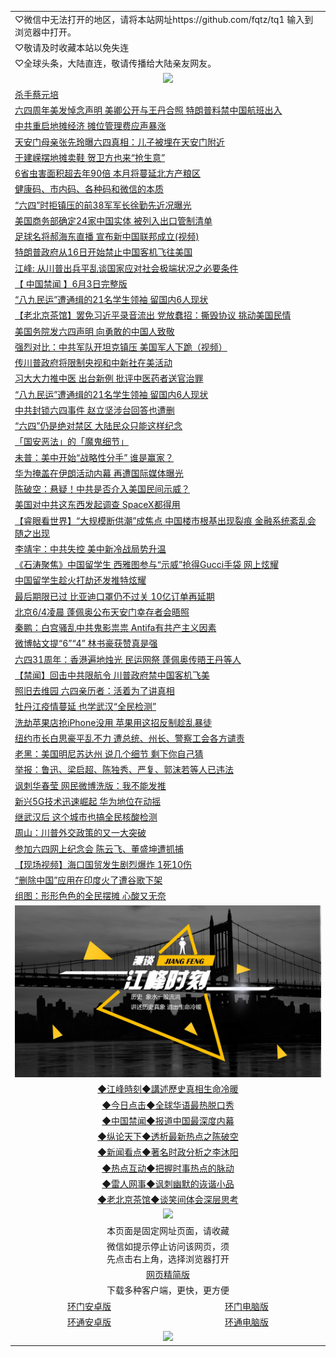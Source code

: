  <table>
 
<tr>
<td colspan="2" align=left>
♡微信中无法打开的地区，请将本站网址https://github.com/fqtz/tq1 输入到浏览器中打开。 
 </td>
</tr>
 <tr>
 <td colspan="2" align=left>
♡敬请及时收藏本站以免失连
 </td>
   <tr>
<td colspan="2" align=left>
♡全球头条，大陆直连，敬请传播给大陆亲友网友。
 </td>
</tr>


<tr>
    <td colspan="2" align=center><img src="https://cdn.jsdelivr.net/gh/gyoupiodf/im1/%E7%BD%91%E9%97%A8%E6%96%B0%E9%97%BB1.jpg"></td>
 </tr>
<tr><td colspan="2" align="left"><a href="https://qeb.xfthy.casa/?name=c1179995&key=xcyufvbtjvhwwrpc&from=gy2">杀手蔡元培</a></td></tr>
<tr><td colspan="2" align="left"><a href="https://qeb.xfthy.casa/?name=c1179984&key=xcyufvbtjvhwwrpc&from=gy2">六四周年美发悼念声明 美卿公开与王丹合照 特朗普料禁中国航班出入</a></td></tr>
<tr><td colspan="2" align="left"><a href="https://qeb.xfthy.casa/?name=c1179945&key=xcyufvbtjvhwwrpc&from=gy2">中共重启地摊经济 摊位管理费应声暴涨</a></td></tr>
<tr><td colspan="2" align="left"><a href="https://qeb.xfthy.casa/?name=c1179993&key=xcyufvbtjvhwwrpc&from=gy2">天安门母亲张先玲曝六四真相：儿子被埋在天安门附近</a></td></tr>
<tr><td colspan="2" align="left"><a href="https://qeb.xfthy.casa/?name=c1179918&key=xcyufvbtjvhwwrpc&from=gy2">于建嵘摆地摊卖鞋 贺卫方也来“抢生意”</a></td></tr>
<tr><td colspan="2" align="left"><a href="https://qeb.xfthy.casa/?name=c1179946&key=xcyufvbtjvhwwrpc&from=gy2">6省虫害面积超去年90倍 本月将蔓延北方产粮区</a></td></tr>
<tr><td colspan="2" align="left"><a href="https://qeb.xfthy.casa/?name=c1179983&key=xcyufvbtjvhwwrpc&from=gy2">健康码、市内码、各种码和微信的本质</a></td></tr>
<tr><td colspan="2" align="left"><a href="https://qeb.xfthy.casa/?name=c1180078&key=xcyufvbtjvhwwrpc&from=gy2">“六四”时拒镇压的前38军军长徐勤先近况曝光</a></td></tr>
<tr><td colspan="2" align="left"><a href="https://qeb.xfthy.casa/?name=c1179987&key=xcyufvbtjvhwwrpc&from=gy2">美国商务部确定24家中国实体  被列入出口管制清单</a></td></tr>
<tr><td colspan="2" align="left"><a href="https://qeb.xfthy.casa/?name=c1180105&key=xcyufvbtjvhwwrpc&from=gy2">足球名将郝海东直播 宣布新中国联邦成立(视频)</a></td></tr>
<tr><td colspan="2" align="left"><a href="https://qeb.xfthy.casa/?name=c1179914&key=xcyufvbtjvhwwrpc&from=gy2">特朗普政府从16日开始禁止中国客机飞往美国</a></td></tr>
<tr><td colspan="2" align="left"><a href="https://qeb.xfthy.casa/?name=c1179979&key=xcyufvbtjvhwwrpc&from=gy2">江峰: 从川普出兵平乱谈国家应对社会极端状况之必要条件</a></td></tr>
<tr><td colspan="2" align="left"><a href="https://qeb.xfthy.casa/?name=c1179978&key=xcyufvbtjvhwwrpc&from=gy2">【 中国禁闻 】6月3日完整版</a></td></tr>
<tr><td colspan="2" align="left"><a href="https://qeb.xfthy.casa/?name=c1180080&key=xcyufvbtjvhwwrpc&from=gy2">“八九民运”遭通缉的21名学生领袖 留国内6人现状</a></td></tr>
<tr><td colspan="2" align="left"><a href="https://qeb.xfthy.casa/?name=c1180037&key=xcyufvbtjvhwwrpc&from=gy2">【老北京茶馆】罢免习近平录音流出 党放蠢招：撕毁协议 挑动美国民情</a></td></tr>
<tr><td colspan="2" align="left"><a href="https://qeb.xfthy.casa/?name=c1179976&key=xcyufvbtjvhwwrpc&from=gy2">美国务院发六四声明 向勇敢的中国人致敬</a></td></tr>
<tr><td colspan="2" align="left"><a href="https://qeb.xfthy.casa/?name=c1180061&key=xcyufvbtjvhwwrpc&from=gy2">强烈对比：中共军队开坦克镇压  美国军人下跪（视频）</a></td></tr>
<tr><td colspan="2" align="left"><a href="https://qeb.xfthy.casa/?name=c1180001&key=xcyufvbtjvhwwrpc&from=gy2">传川普政府将限制央视和中新社在美活动</a></td></tr>
<tr><td colspan="2" align="left"><a href="https://qeb.xfthy.casa/?name=c1179966&key=xcyufvbtjvhwwrpc&from=gy2">习大大力推中医 出台新例 批评中医药者送官治罪</a></td></tr>
<tr><td colspan="2" align="left"><a href="https://qeb.xfthy.casa/?name=c1180035&key=xcyufvbtjvhwwrpc&from=gy2">“八九民运”遭通缉的21名学生领袖 留国内6人现状</a></td></tr>
<tr><td colspan="2" align="left"><a href="https://qeb.xfthy.casa/?name=c1179975&key=xcyufvbtjvhwwrpc&from=gy2">中共封锁六四事件 赵立坚涉台回答也遭删</a></td></tr>
<tr><td colspan="2" align="left"><a href="https://qeb.xfthy.casa/?name=c1179994&key=xcyufvbtjvhwwrpc&from=gy2">“六四”仍是绝对禁区  大陆民众只能这样纪念</a></td></tr>
<tr><td colspan="2" align="left"><a href="https://qeb.xfthy.casa/?name=c1179967&key=xcyufvbtjvhwwrpc&from=gy2">「国安恶法」的「魔鬼细节」</a></td></tr>
<tr><td colspan="2" align="left"><a href="https://qeb.xfthy.casa/?name=c1180012&key=xcyufvbtjvhwwrpc&from=gy2">未普：美中开始“战略性分手” 谁是赢家？</a></td></tr>
<tr><td colspan="2" align="left"><a href="https://qeb.xfthy.casa/?name=c1179985&key=xcyufvbtjvhwwrpc&from=gy2">华为掩盖在伊朗活动内幕 再遭国际媒体曝光</a></td></tr>
<tr><td colspan="2" align="left"><a href="https://qeb.xfthy.casa/?name=c1180036&key=xcyufvbtjvhwwrpc&from=gy2">陈破空：悬疑！中共是否介入美国民间示威？</a></td></tr>
<tr><td colspan="2" align="left"><a href="https://qeb.xfthy.casa/?name=c1179938&key=xcyufvbtjvhwwrpc&from=gy2">美国对中共这东西发起调查 SpaceX都得用</a></td></tr>
<tr><td colspan="2" align="left"><a href="https://qeb.xfthy.casa/?name=c1180018&key=xcyufvbtjvhwwrpc&from=gy2">【睿眼看世界】“大规模断供潮”成焦点 中国楼市根基出现裂痕 金融系统紊乱会随之出现</a></td></tr>
<tr><td colspan="2" align="left"><a href="https://qeb.xfthy.casa/?name=c1180011&key=xcyufvbtjvhwwrpc&from=gy2">李靖宇：中共失控 美中新冷战局势升温</a></td></tr>
<tr><td colspan="2" align="left"><a href="https://qeb.xfthy.casa/?name=c1180014&key=xcyufvbtjvhwwrpc&from=gy2">《石涛聚焦》中国留学生 西雅图参与“示威”抢得Gucci手袋 网上炫耀</a></td></tr>
<tr><td colspan="2" align="left"><a href="https://qeb.xfthy.casa/?name=c1179951&key=xcyufvbtjvhwwrpc&from=gy2">中国留学生趁火打劫还发推特炫耀</a></td></tr>
<tr><td colspan="2" align="left"><a href="https://qeb.xfthy.casa/?name=c1179992&key=xcyufvbtjvhwwrpc&from=gy2">最后期限已过 比亚迪口罩仍不过关 10亿订单再延期</a></td></tr>
<tr><td colspan="2" align="left"><a href="https://qeb.xfthy.casa/?name=c1179930&key=xcyufvbtjvhwwrpc&from=gy2">北京6/4凌晨 蓬佩奥公布天安门幸存者会晤照</a></td></tr>
<tr><td colspan="2" align="left"><a href="https://qeb.xfthy.casa/?name=c1180016&key=xcyufvbtjvhwwrpc&from=gy2">秦鹏：白宫骚乱中共鬼影祟祟 Antifa有共产主义因素</a></td></tr>
<tr><td colspan="2" align="left"><a href="https://qeb.xfthy.casa/?name=c1180000&key=xcyufvbtjvhwwrpc&from=gy2">微博帖文提“6”“4” 林书豪获赞真是强</a></td></tr>
<tr><td colspan="2" align="left"><a href="https://qeb.xfthy.casa/?name=c1179915&key=xcyufvbtjvhwwrpc&from=gy2">六四31周年：香港遍地烛光 民运网祭 蓬佩奥传晤王丹等人</a></td></tr>
<tr><td colspan="2" align="left"><a href="https://qeb.xfthy.casa/?name=c1179948&key=xcyufvbtjvhwwrpc&from=gy2">【禁闻】回击中共限航令 川普政府禁中国客机飞美</a></td></tr>
<tr><td colspan="2" align="left"><a href="https://qeb.xfthy.casa/?name=c1180009&key=xcyufvbtjvhwwrpc&from=gy2">照旧去维园 六四亲历者：活着为了讲真相</a></td></tr>
<tr><td colspan="2" align="left"><a href="https://qeb.xfthy.casa/?name=c1179947&key=xcyufvbtjvhwwrpc&from=gy2">牡丹江疫情蔓延 也学武汉“全民检测”</a></td></tr>
<tr><td colspan="2" align="left"><a href="https://qeb.xfthy.casa/?name=c1179925&key=xcyufvbtjvhwwrpc&from=gy2">洗劫苹果店抢iPhone没用 苹果用这招反制趁乱暴徒</a></td></tr>
<tr><td colspan="2" align="left"><a href="https://qeb.xfthy.casa/?name=c1179991&key=xcyufvbtjvhwwrpc&from=gy2">纽约市长白思豪平乱不力 遭总统、州长、警察工会各方谴责</a></td></tr>
<tr><td colspan="2" align="left"><a href="https://qeb.xfthy.casa/?name=c1180020&key=xcyufvbtjvhwwrpc&from=gy2">老黑：美国明尼苏达州 说几个细节 剩下你自己猜</a></td></tr>
<tr><td colspan="2" align="left"><a href="https://qeb.xfthy.casa/?name=c1180086&key=xcyufvbtjvhwwrpc&from=gy2">举报：鲁迅、梁启超、陈独秀、严复、郭沫若等人已违法</a></td></tr>
<tr><td colspan="2" align="left"><a href="https://qeb.xfthy.casa/?name=c1180010&key=xcyufvbtjvhwwrpc&from=gy2">讽刺华春莹 网民微博洗版：我不能发推</a></td></tr>
<tr><td colspan="2" align="left"><a href="https://qeb.xfthy.casa/?name=c1179916&key=xcyufvbtjvhwwrpc&from=gy2">新兴5G技术迅速崛起 华为地位在动摇</a></td></tr>
<tr><td colspan="2" align="left"><a href="https://qeb.xfthy.casa/?name=c1179941&key=xcyufvbtjvhwwrpc&from=gy2">继武汉后 这个城市也搞全民核酸检测</a></td></tr>
<tr><td colspan="2" align="left"><a href="https://qeb.xfthy.casa/?name=c1180043&key=xcyufvbtjvhwwrpc&from=gy2">周山：川普外交政策的又一大突破</a></td></tr>
<tr><td colspan="2" align="left"><a href="https://qeb.xfthy.casa/?name=c1179965&key=xcyufvbtjvhwwrpc&from=gy2">参加六四网上纪念会 陈云飞、董盛坤遭抓捕</a></td></tr>
<tr><td colspan="2" align="left"><a href="https://qeb.xfthy.casa/?name=c1179909&key=xcyufvbtjvhwwrpc&from=gy2">【现场视频】海口国贸发生剧烈爆炸 1死10伤</a></td></tr>
<tr><td colspan="2" align="left"><a href="https://qeb.xfthy.casa/?name=c1179937&key=xcyufvbtjvhwwrpc&from=gy2">“删除中国”应用在印度火了遭谷歌下架</a></td></tr>
<tr><td colspan="2" align="left"><a href="https://qeb.xfthy.casa/?name=c1179931&key=xcyufvbtjvhwwrpc&from=gy2">组图：形形色色的全民摆摊 心酸又无奈</a></td></tr>

 <tr>
   <td colspan="2" align=center><img src="https://github.com/gyoupiodf/im1/blob/master/jf-1.jpg"></td>
  </tr>
   <tr>
   <td colspan="2" align=center> 
<a href="https://xdihm.casa/oo.aspx?name=c922850&key=sdxhftoyfkhpuaxy&from=gy2&tag=9877">◆江峰時刻◆講述歷史真相生命冷暖</a><br/>
    </td>
  </tr>
   <tr>
   <td colspan="2" align=center> 
<a href="https://xdihm.casa/oo.aspx?name=c816850&key=sdxhftoyfkhpuaxy&from=gy2&tag=9877">◆今日点击◆全球华语最热脱口秀</a><br/>
    </td>
  </tr>
  <tr>
  <td colspan="2" align=center>
<a href="https://xdihm.casa/oo.aspx?name=c816860&key=sdxhftoyfkhpuaxy&from=gy2&tag=99733110">◆中国禁闻◆报道中国最深度内幕</a><br/>
   </tr>
  <tr>
     <td colspan="2" align=center>
<a href="https://xdihm.casa/oo.aspx?name=c816855&key=sdxhftoyfkhpuaxy&from=gy2&tag=997110">◆纵论天下◆透析最新热点之陈破空</a><br/>
   </tr>
   <tr>
      <td colspan="2" align=center>
<a href="https://xdihm.casa/oo.aspx?name=c838308&key=sdxhftoyfkhpuaxy&from=gy2&tag=9973110">◆新闻看点◆著名时政分析之李沐阳</a><br/>
   </tr>
   <tr>
     <td colspan="2" align=center>
<a href="https://xdihm.casa/oo.aspx?name=c816852&key=sdxhftoyfkhpuaxy&from=gy2&tag=9733110">◆热点互动◆把握时事热点的脉动</a><br/>
   </tr>
   <tr>
      <td colspan="2" align=center>
<a href="https://xdihm.casa/oo.aspx?name=c816694&key=sdxhftoyfkhpuaxy&from=gy2&tag=93310">◆雷人网事◆讽刺幽默的诙谐小品</a><br/>
   </tr>
   <tr>
    <td colspan="2" align=center>
<a href="https://xdihm.casa/oo.aspx?name=c816650&key=sdxhftoyfkhpuaxy&from=gy2&tag=9973110">◆老北京茶馆◆谈笑间体会深层思考</a><br/>
   </tr>

  <tr>
    <td colspan="2" align="center"><img src="https://cdn.jsdelivr.net/gh/opipe/up/oGate65.jpg"/></td>
  </tr>
  <tr>
    <td colspan="2" align="center">本页面是固定网址页面，请收藏</td>
  <tr>
  <tr>
    <td colspan="2" align="center">微信如提示停止访问该网页，须<br/>先点击右上角，选择浏览器打开</td>
  <tr>
  <tr>
    <td colspan="2" align="center"><a href="https://gitcdn.xyz/cdn/otiny/up/master/show004.htm">网页精简版</a></td>
  </tr>
  <tr>
    <td colspan="2" align="center">下载多种客户端，更快，更方便</td>
  <tr>
  <tr>
    <td align="center"><a href="https://cdn.jsdelivr.net/gh/opipe/up/oGatea.apk">环门安卓版</a></td>
    <td align="center"><a href="https://cdn.jsdelivr.net/gh/opipe/up/oGate.zip">环门电脑版</a></td>
  </tr>
  <tr>
    <td align="center"><a href="https://cdn.jsdelivr.net/gh/opipe/up/oPipe.apk">环通安卓版</a></td>
    <td align="center"><a href="https://raw.githubusercontent.com/opipe/up/master/oPipe.zip">环通电脑版</a></td>
  </tr>
  <tr>
    <td colspan="2" align="center"><img src="https://cdn.jsdelivr.net/gh/opipe/up/oGate640.jpg"/></td>
  </tr>
</table>
